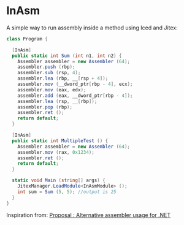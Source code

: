# InAsm

A simple way to run assembly inside a method using Iced and Jitex:

```cs
class Program {

  [InAsm]
  public static int Sum (int n1, int n2) {
    Assembler assembler = new Assembler (64);
    assembler.push (rbp);
    assembler.sub (rsp, 4);
    assembler.lea (rbp, __[rsp + 4]);
    assembler.mov (__dword_ptr[rbp - 4], ecx);
    assembler.mov (eax, edx);
    assembler.add (eax, __dword_ptr[rbp - 4]);
    assembler.lea (rsp, __[rbp]);
    assembler.pop (rbp);
    assembler.ret ();
    return default;
  }

  [InAsm]
  public static int MultipleTest () {
    Assembler assembler = new Assembler (64);
    assembler.mov (rax, 0x1234);
    assembler.ret ();
    return default;
  }

  static void Main (string[] args) {
    JitexManager.LoadModule<InAsmModule> ();
    int sum = Sum (5, 5); //output is 25
  }
}
```

Inspiration from: [Proposal : Alternative assembler usage for .NET](https://github.com/0xd4d/iced/issues/95)
